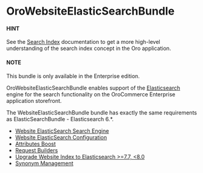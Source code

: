 <a id="bundle-docs-commerce-website-elastic-search-bundle"></a>

# OroWebsiteElasticSearchBundle

#### HINT
See the [Search Index](../../../backend/architecture/tech-stack/search/index.md#search-index-overview) documentation to get a more high-level understanding of the search index concept in the Oro application.

#### NOTE
This bundle is only available in the Enterprise edition.

OroWebsiteElasticSearchBundle enables support of the <a href="https://www.elastic.co/products/elasticsearch" target="_blank">Elasticsearch</a> engine for the search functionality on the OroCommerce Enterprise application storefront.

The WebsiteElasticSearchBundle bundle has exactly the same requirements as ElasticSearchBundle - Elasticsearch 6.\*.

* [Website ElasticSearch Search Engine](elasticsearch-engine.md)
* [Website ElasticSearch Configuration](configuration.md)
* [Attributes Boost](attributes-boost.md)
* [Request Builders](request-builders.md)
* [Upgrade Website Index to Elasticsearch >=7.7, <8.0](upgrade-to-es7.md)
* [Synonym Management](synonym-management.md)

<!-- Frontend -->
